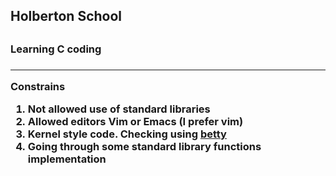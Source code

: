 <h2> Holberton School <h2>

<h3> Learning C coding <h3>

---

Constrains

1. Not allowed use of standard libraries
2. Allowed editors Vim or Emacs (I prefer vim)
3. Kernel style code. Checking using [betty](https://github.com/holbertonschool/Betty)
4. Going through some standard library functions implementation

